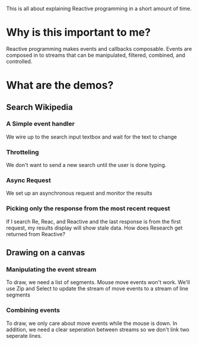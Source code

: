 This is all about explaining Reactive programming in a short amount of time.

# Why is this important to me?

Reactive programming makes events and callbacks composable.  Events are composed in to streams that can be manipulated, filtered, combined, and controlled.

# What are the demos?

## Search Wikipedia

### A Simple event handler

We wire up to the search input textbox and wait for the text to change

### Throtteling

We don't want to send a new search until the user is done typing.

### Async Request

We set up an asynchronous request and monitor the results

### Picking only the response from the most recent request

If I search Re, Reac, and Reactive and the last response is from the first request, my results display will show stale data.  How does Research get returned from Reactive?

## Drawing on a canvas

### Manipulating the event stream

To draw, we need a list of segments.  Mouse move events won't work.  We'll use Zip and Select to update the stream of move events to a stream of line segments

### Combining events

To draw, we only care about move events while the mouse is down.  In addition, we need a clear seperation between streams so we don't link two seperate lines.

